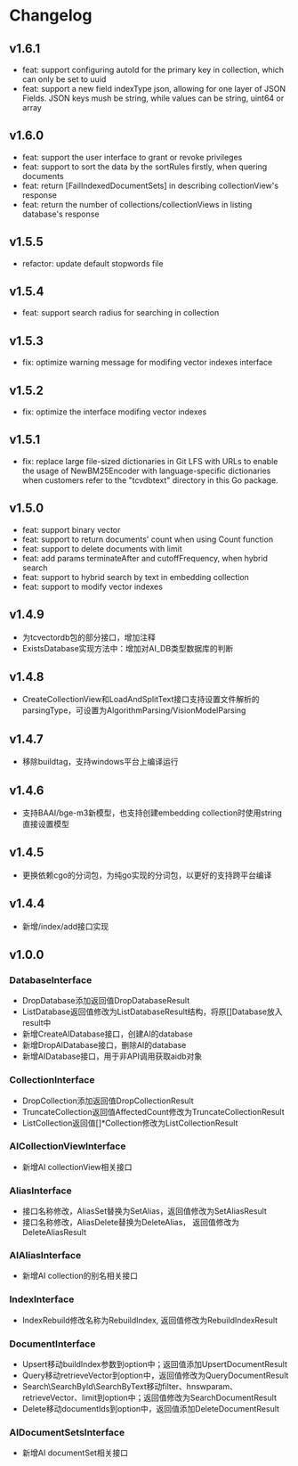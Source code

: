 # Changelog

## v1.6.1
* feat: support configuring autoId for the primary key in collection, which can only be set to uuid
* feat: support a new field indexType json, allowing for one layer of JSON Fields. JSON keys mush be string, while values ​​can be string, uint64 or array

## v1.6.0
* feat: support the user interface to grant or revoke privileges
* feat: support to sort the data by the sortRules firstly, when quering documents
* feat: return [FailIndexedDocumentSets] in describing collectionView's response
* feat: return the number of collections/collectionViews in listing database's response 

## v1.5.5
* refactor: update default stopwords file

## v1.5.4
* feat: support search radius for searching in collection
 
## v1.5.3
* fix: optimize warning message for modifing vector indexes interface

## v1.5.2
* fix: optimize the interface modifing vector indexes 

## v1.5.1
* fix: replace large file-sized dictionaries in Git LFS with URLs to enable the usage of NewBM25Encoder with language-specific dictionaries when customers refer to the "tcvdbtext" directory in this Go package.

## v1.5.0
* feat: support binary vector
* feat: support to return documents' count when using Count function
* feat: support to delete documents with limit
* feat: add params terminateAfter and cutoffFrequency, when hybrid search
* feat: support to hybrid search by text in embedding collection
* feat: support to modify vector indexes

## v1.4.9
* 为tcvectordb包的部分接口，增加注释
* ExistsDatabase实现方法中：增加对AI_DB类型数据库的判断

## v1.4.8
* CreateCollectionView和LoadAndSplitText接口支持设置文件解析的parsingType，可设置为AlgorithmParsing/VisionModelParsing

## v1.4.7
* 移除buildtag，支持windows平台上编译运行

## v1.4.6
* 支持BAAI/bge-m3新模型，也支持创建embedding collection时使用string直接设置模型

## v1.4.5
* 更换依赖cgo的分词包，为纯go实现的分词包，以更好的支持跨平台编译

## v1.4.4
* 新增/index/add接口实现

## v1.0.0

### DatabaseInterface
* DropDatabase添加返回值DropDatabaseResult
* ListDatabase返回值修改为ListDatabaseResult结构，将原[]Database放入result中
* 新增CreateAIDatabase接口，创建AI的database
* 新增DropAIDatabase接口，删除AI的database
* 新增AIDatabase接口，用于非API调用获取aidb对象

### CollectionInterface
* DropCollection添加返回值DropCollectionResult
* TruncateCollection返回值AffectedCount修改为TruncateCollectionResult
* ListCollection返回值[]*Collection修改为ListCollectionResult

### AICollectionViewInterface
* 新增AI collectionView相关接口

### AliasInterface
* 接口名称修改，AliasSet替换为SetAlias，返回值修改为SetAliasResult
* 接口名称修改，AliasDelete替换为DeleteAlias， 返回值修改为DeleteAliasResult

### AIAliasInterface
* 新增AI collection的别名相关接口

### IndexInterface
* IndexRebuild修改名称为RebuildIndex, 返回值修改为RebuildIndexResult

### DocumentInterface
* Upsert移动buildIndex参数到option中；返回值添加UpsertDocumentResult
* Query移动retrieveVector到option中，返回值修改为QueryDocumentResult
* Search\SearchById\SearchByText移动filter、hnswparam、retrieveVector、limit到option中；返回值修改为SearchDocumentResult
* Delete移动documentIds到option中，返回值添加DeleteDocumentResult

### AIDocumentSetsInterface
* 新增AI documentSet相关接口